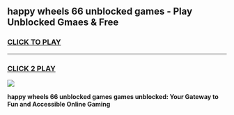 
## happy wheels 66 unblocked games - Play Unblocked Gmaes & Free
<h3>
<a href="https://premium.freeplayer.one?title=happy_wheels_66_unblocked_games&ref=19F">CLICK TO PLAY</a></h3>
<hr>

<h3>
<a href="https://premium.freeplayer.one?title=happy_wheels_66_unblocked_games&ref=19F">CLICK 2 PLAY</a>
  
</h3>

<a href="https://premium.freeplayer.one?title=happy_wheels_66_unblocked_games&ref=19F/"><img src="https://clearcache.store/games.png"></a>


**happy wheels 66 unblocked games games unblocked: Your Gateway to Fun and Accessible Online Gaming**
